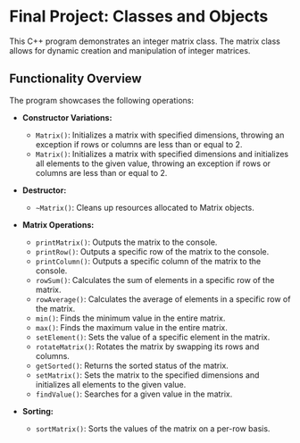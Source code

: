 # Final Project: Classes and Objects

This C++ program demonstrates an integer matrix class. The matrix class allows for dynamic creation and manipulation of integer matrices.

## Functionality Overview

The program showcases the following operations:

- **Constructor Variations:**
    - `Matrix()`: Initializes a matrix with specified dimensions, throwing an exception if rows or columns are less than or equal to 2.
    - `Matrix()`: Initializes a matrix with specified dimensions and initializes all elements to the given value, throwing an exception if rows or columns are less than or equal to 2.

- **Destructor:**
    - `~Matrix()`: Cleans up resources allocated to Matrix objects.

- **Matrix Operations:**
    - `printMatrix()`: Outputs the matrix to the console.
    - `printRow()`: Outputs a specific row of the matrix to the console.
    - `printColumn()`: Outputs a specific column of the matrix to the console.
    - `rowSum()`: Calculates the sum of elements in a specific row of the matrix.
    - `rowAverage()`: Calculates the average of elements in a specific row of the matrix.
    - `min()`: Finds the minimum value in the entire matrix.
    - `max()`: Finds the maximum value in the entire matrix.
    - `setElement()`: Sets the value of a specific element in the matrix.
    - `rotateMatrix()`: Rotates the matrix by swapping its rows and columns.
    - `getSorted()`: Returns the sorted status of the matrix.
    - `setMatrix()`: Sets the matrix to the specified dimensions and initializes all elements to the given value.
    - `findValue()`: Searches for a given value in the matrix.

- **Sorting:**
    - `sortMatrix()`: Sorts the values of the matrix on a per-row basis.
